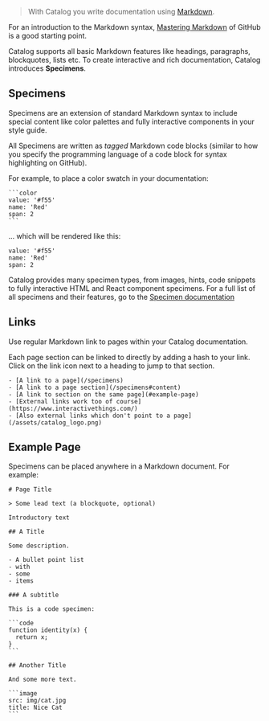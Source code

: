 > With Catalog you write documentation using [Markdown](http://daringfireball.net/projects/markdown/syntax).

For an introduction to the Markdown syntax, [Mastering Markdown](https://guides.github.com/features/mastering-markdown/) of GitHub is a good starting point.

Catalog supports all basic Markdown features like headings, paragraphs, blockquotes, lists etc. To create interactive and rich documentation, Catalog introduces **Specimens**.

## Specimens

Specimens are an extension of standard Markdown syntax to include special content like color palettes and fully interactive components in your style guide.

All Specimens are written as _tagged_ Markdown code blocks (similar to how you specify the programming language of a code block for syntax highlighting on GitHub).

For example, to place a color swatch in your documentation:

````
```color
value: '#f55'
name: 'Red'
span: 2
```
````

… which will be rendered like this:

```color
value: '#f55'
name: 'Red'
span: 2
```

Catalog provides many specimen types, from images, hints, code snippets to fully interactive HTML and React component specimens. For a full list of all specimens and their features, go to the [Specimen documentation](/specimens)

## Links

Use regular Markdown link to pages within your Catalog documentation.

Each page section can be linked to directly by adding a hash to your link. Click on the link icon next to a heading to jump to that section.

```code|lang-markdown
- [A link to a page](/specimens)
- [A link to a page section](/specimens#content)
- [A link to section on the same page](#example-page)
- [External links work too of course](https://www.interactivethings.com/)
- [Also external links which don't point to a page](/assets/catalog_logo.png)
```

## Example Page

Specimens can be placed anywhere in a Markdown document. For example:

````code|lang-markdown
# Page Title

> Some lead text (a blockquote, optional)

Introductory text

## A Title

Some description.

- A bullet point list
- with
- some
- items

### A subtitle

This is a code specimen:

```code
function identity(x) {
  return x;
}
```

## Another Title

And some more text.

```image
src: img/cat.jpg
title: Nice Cat
```
````

